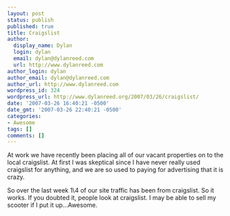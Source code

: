 ```yaml
---
layout: post
status: publish
published: true
title: Craigslist
author:
  display_name: Dylan
  login: dylan
  email: dylan@dylanreed.com
  url: http://www.dylanreed.com
author_login: dylan
author_email: dylan@dylanreed.com
author_url: http://www.dylanreed.com
wordpress_id: 324
wordpress_url: http://www.dylanreed.org/2007/03/26/craigslist/
date: '2007-03-26 16:40:21 -0500'
date_gmt: '2007-03-26 22:40:21 -0500'
categories:
- Awesome
tags: []
comments: []
---
```

<p>At work we have recently been placing all of our vacant properties on to the local craigslist. At first I was skeptical since I have never really used craigslist for anything, and we are so used to paying for advertising that it is crazy. </p>
<p>So over the last week 1\4 of our site traffic has been from craigslist. So it works. If you doubted it, people look at craigslist. I may be able to sell my scooter if I put it up...Awesome.</p></p>
